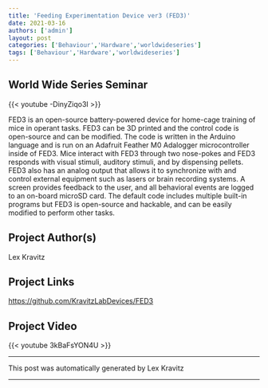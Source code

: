 ```yaml
---
title: 'Feeding Experimentation Device ver3 (FED3)'
date: 2021-03-16
authors: ['admin']
layout: post
categories: ['Behaviour','Hardware','worldwideseries']
tags: ['Behaviour','Hardware','worldwideseries']
---
```


## World Wide Series Seminar  

{{< youtube -DinyZiqo3I >}}



FED3 is an open-source battery-powered device for home-cage training of mice in operant tasks. FED3 can be 3D printed and the control code is open-source and can be modified. The code is written in the Arduino language and is run on an Adafruit Feather M0 Adalogger microcontroller inside of FED3. Mice interact with FED3 through two nose-pokes and FED3 responds with visual stimuli, auditory stimuli, and by dispensing pellets. FED3 also has an analog output that allows it to synchronize with and control external equipment such as lasers or brain recording systems. A screen provides feedback to the user, and all behavioral events are logged to an on-board microSD card. The default code includes multiple built-in programs but FED3 is open-source and hackable, and can be easily modified to perform other tasks.
## Project Author(s)
Lex Kravitz
## Project Links
https://github.com/KravitzLabDevices/FED3
## Project Video
{{< youtube 3kBaFsYON4U >}}  
***
This post was automatically generated by
Lex Kravitz
***
